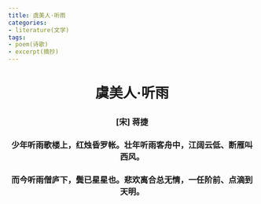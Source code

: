 ```yaml
---
title: 虞美人·听雨
categories:
- literature(文学)
tags:
- poem(诗歌)
- excerpt(摘抄)
---
```


<h1><p style="text-align: center;">虞美人·听雨</p></h1>

<h3><p style="text-align: center;">[宋] 蒋捷</p></h3>

<h3><p style="text-align: center;">少年听雨歌楼上，红烛昏罗帐。壮年听雨客舟中，江阔云低、断雁叫西风。</p></h3>

<h3><p style="text-align: center;">而今听雨僧庐下，鬓已星星也。悲欢离合总无情，一任阶前、点滴到天明。</p></h3>